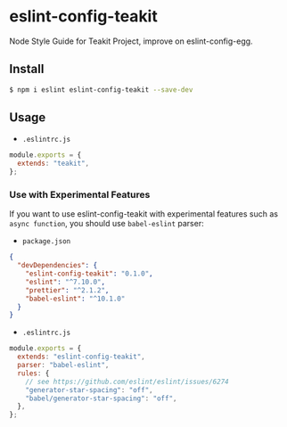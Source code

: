# eslint-config-teakit

Node Style Guide for Teakit Project, improve on eslint-config-egg.

## Install

```bash
$ npm i eslint eslint-config-teakit --save-dev
```

## Usage

- `.eslintrc.js`

```js
module.exports = {
  extends: "teakit",
};
```

### Use with Experimental Features

If you want to use eslint-config-teakit with experimental features such as `async function`, you should use `babel-eslint` parser:

- `package.json`

```json
{
  "devDependencies": {
    "eslint-config-teakit": "0.1.0",
    "eslint": "^7.10.0",
    "prettier": "^2.1.2",
    "babel-eslint": "^10.1.0"
  }
}
```

- `.eslintrc.js`

```js
module.exports = {
  extends: "eslint-config-teakit",
  parser: "babel-eslint",
  rules: {
    // see https://github.com/eslint/eslint/issues/6274
    "generator-star-spacing": "off",
    "babel/generator-star-spacing": "off",
  },
};
```
